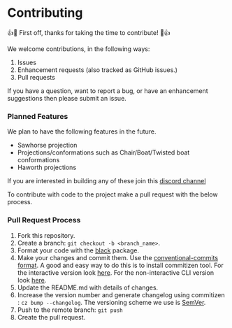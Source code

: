 # Contributing

:+1::tada: First off, thanks for taking the time to contribute! :tada::+1:

We welcome contributions, in the following ways:
1. Issues
2. Enhancement requests (also tracked as GitHub issues.)
3. Pull requests

If you have a question, want to report a bug, or have an enhancement suggestions then please submit an issue.

### Planned Features

We plan to have the following features in the future.

* Sawhorse projection
* Projections/conformations such as Chair/Boat/Twisted boat conformations
* Haworth projections

If you are interested in building any of these join this [discord channel](https://discord.gg/aEmf9MqX)

To contribute with code to the project make a pull request with the below process.

### Pull Request Process

1. Fork this repository.
2. Create a branch: `git checkout -b <branch_name>`.
3. Format your code with the [black](https://pypi.org/project/black/) package.
4. Make your changes and commit them.
Use the [conventional-commits format](https://www.conventionalcommits.org/en/v1.0.0/).
A good and easy way to do this is to install commitizen tool.
For the interactive version look [here](https://github.com/commitizen-tools/commitizen).
For the non-interactive CLI version look [here](https://github.com/streamich/git-cz).
4. Update the README.md with details of changes.
5. Increase the version number and generate changelog using commitizen : `cz bump --changelog`. The versioning scheme we use is [SemVer](http://semver.org/).
4. Push to the remote branch: `git push`
5. Create the pull request.

